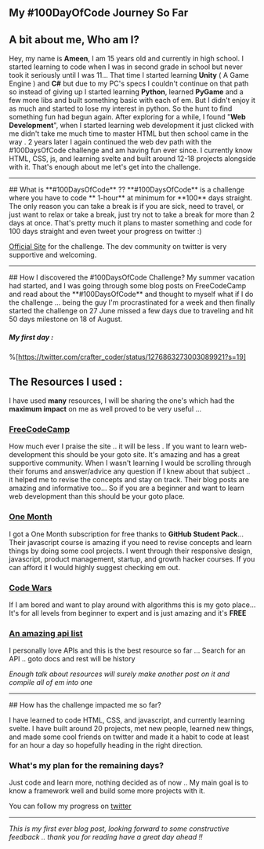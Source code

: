 ## My #100DayOfCode Journey So Far

## A bit about me, Who am I?
Hey, my name is **Ameen**, I am 15 years old and currently in high school. I started learning to code when I was in second grade in school but never took it seriously until I was 11... That time I started learning **Unity** ( A Game Engine ) and **C#** but due to my PC's specs I couldn't continue on that path so instead of giving up  I started learning **Python**, learned **PyGame** and a few more libs and built something basic with each of em.
But I didn't enjoy it as much and started to lose my interest in python. So the hunt to find something fun had begun again. After exploring for a while, I found "**Web Development**", when I started learning web development it just clicked with me didn't take me much time to master HTML but then school came in the way . 2 years later I again continued the web dev path with the #100DaysOfCode challenge and am having fun ever since.
I currently know HTML, CSS, js, and learning svelte and built around 12-18 projects alongside with it. That's enough about me let's get into the challenge.
<hr>
## What is **#100DaysOfCode** ??
**#100DaysOfCode** is a challenge where you have to code ** 1-hour** at minimum for **100** days straight. The only reason you can take a break is if you are sick, need to travel, or just want to relax or take a break, just try not to take a break for more than 2 days at once.
That's pretty much it plans to master something and code for 100 days straight and even tweet your progress on twitter :)

[Official Site](https://www.100daysofcode.com/) for the challenge.
The dev community on twitter is very supportive and welcoming. 
<hr>
## How I discovered the #100DaysOfCode Challenge?
My summer vacation had started, and I was going through some blog posts on FreeCodeCamp and read about the **#100DaysOfCode** and thought to myself what if I do the challenge ...  being the guy I'm procrastinated for a week and then finally started the challenge on 27 June missed a few days due to traveling and hit 50 days milestone on 18 of August.
 
##### My first day : 
%[https://twitter.com/crafter_coder/status/1276863273003089921?s=19]

## The Resources I used :

I have used **many** resources, I will be sharing the one's which had the **maximum impact** on me as well proved to be very useful ...


### [FreeCodeCamp](https://www.freecodecamp.org/learn) 

How much ever I praise the site .. it will be less . If you want to learn web-development this should be your goto site. It's amazing and has a great supportive community. When I wasn't learning I would be scrolling through their forums and answer/advice any question if I knew about that subject .. it helped me to revise the concepts and stay on track. Their blog posts are amazing and informative too... So if you are a beginner and want to learn web development than this should be your goto place.

### [One Month](https://onemonth.com/)

I got a One Month subscription for free thanks to **GitHub Student Pack**... Their javascript course is amazing if you need to revise concepts and learn things by doing some cool projects. I went through their responsive design, javascript, product management, startup, and growth hacker courses. If you can afford it I would highly suggest checking em out.

### [Code Wars](https://www.codewars.com/)

If I am bored and want to play around with algorithms this is my goto place... It's for all levels from beginner to expert and is just amazing and it's **FREE**

### [An amazing api list](https://any-api.com/)

I personally love APIs and this is the best resource so far ... Search for an API .. goto docs and rest will be history 

*Enough talk about resources will surely make another post on it and compile all of em into one*

<hr>
## How has the challenge impacted me so far?

I have learned to code HTML, CSS, and javascript, and currently learning svelte. I have built around 20 projects, met new people, learned new things, and made some cool friends on twitter and made it a habit to code at least for an hour a day so hopefully heading in the right direction.

### What's my plan for the remaining days?

Just code and learn more, nothing decided as of now .. My main goal is to know a framework well and build some more projects with it.

You can follow my progress on [twitter](https://twitter.com/crafter_coder)

<hr>

*This is my first ever blog post, looking forward to some constructive feedback .. thank you for reading have a great day ahead !!*

